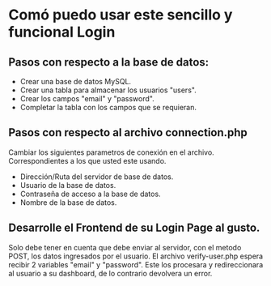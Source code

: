 # Comó puedo usar este sencillo y funcional Login

## Pasos con respecto a la base de datos:

- Crear una base de datos MySQL.
- Crear una tabla para almacenar los usuarios "users".
- Crear los campos "email" y "password".
- Completar la tabla con los campos que se requieran.

## Pasos con respecto al archivo connection.php

Cambiar los siguientes parametros de conexión en el archivo.
Correspondientes a los que usted este usando.

- Dirección/Ruta del servidor de base de datos.
- Usuario de la base de datos.
- Contraseña de acceso a la base de datos.
- Nombre de la base de datos.

## Desarrolle el Frontend de su Login Page al gusto.

Solo debe tener en cuenta que debe enviar al servidor, con el metodo POST, los datos ingresados
por el usuario. El archivo verify-user.php espera recibir 2 variables "email" y "password".
Este los procesara y redireccionara al usuario a su dashboard, de lo contrario devolvera un error.
